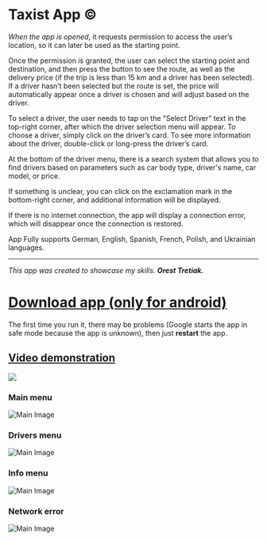 # Taxist App ©

_When the app is opened_, it requests permission to access the user’s location, so it can later be used as the starting point.

Once the permission is granted, the user can select the starting point and destination, and then press the button to see the route, as well as the delivery price (if the trip is less than 15 km and a driver has been selected). If a driver hasn’t been selected but the route is set, the price will automatically appear once a driver is chosen and will adjust based on the driver.

To select a driver, the user needs to tap on the "Select Driver" text in the top-right corner, after which the driver selection menu will appear. To choose a driver, simply click on the driver’s card. To see more information about the driver, double-click or long-press the driver’s card.

At the bottom of the driver menu, there is a search system that allows you to find drivers based on parameters such as car body type, driver's name, car model, or price.

If something is unclear, you can click on the exclamation mark in the bottom-right corner, and additional information will be displayed.

If there is no internet connection, the app will display a connection error, which will disappear once the connection is restored.

App Fully supports German, English, Spanish, French, Polish, and Ukrainian languages.

________________________


_This app was created to showcase my skills._
**_Orest Tretiak._**

# [Download app (only for android)](https://drive.google.com/file/d/1SSOPou_SHYa817k666PVwBdlWqPcDThR/view?usp=drive_link)
The first time you run it, there may be problems (Google starts the app in safe mode because the app is unknown), then just **restart** the app.

## [Video demonstration](https://www.youtube.com/watch?v=kHWMUHJNE88)

![](https://github.com/Tretiakk/Taxist/blob/main/Taxist%20Preview%203.png)

### Main menu
![Main Image](https://github.com/Tretiakk/Taxist/blob/main/Main.png)

### Drivers menu
![Main Image](https://github.com/Tretiakk/Taxist/blob/main/DriverList.png)

### Info menu
![Main Image](https://github.com/Tretiakk/Taxist/blob/main/Info.png)

### Network error
![Main Image](https://github.com/Tretiakk/Taxist/blob/main/Network.png)

